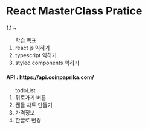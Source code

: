<h1>React MasterClass Pratice</h1>

<p>1.1 ~</p>

<ol>학습 목표
<li>react js 익히기</li>
<li>typescript 익히기</li>
<li>styled components 익히기</li>
</ol>

<h4>API : https://api.coinpaprika.com/</h4>

<ol>todoList
<li>뒤로가기 버튼</li>
<li>캔들 차트 만들기</li>
<li>가격정보</li>
<li>한글로 변경</li>
</ol>
